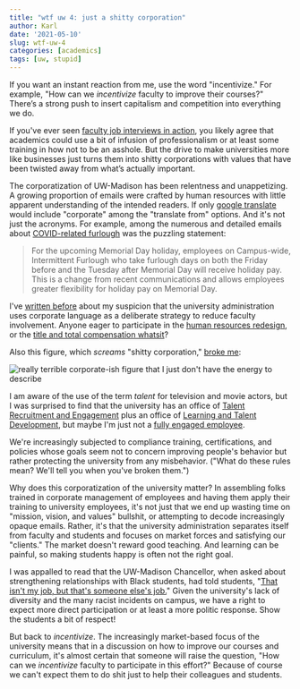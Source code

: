 ```yaml
---
title: "wtf uw 4: just a shitty corporation"
author: Karl
date: '2021-05-10'
slug: wtf-uw-4
categories: [academics]
tags: [uw, stupid]
---
```


If you want an instant reaction from me, use the word "incentivize."
For example, "How can we _incentivize_ faculty to improve their
courses?" There’s a strong push to insert capitalism and competition
into everything we do.

If you've ever seen [faculty job interviews in action](https://www.insidehighered.com/blogs/globalhighered/faculty-job-interviews-gone-bad),
you likely agree that academics could use a bit of infusion of
professionalism or at least some training in how not to be an
asshole. But the drive to make universities more like businesses just
turns them into shitty corporations with values that have been twisted
away from what’s actually important.

The corporatization of UW-Madison has been relentness and
unappetizing. A growing proportion of emails were crafted by human
resources with little apparent understanding of the intended readers.
If only [google translate](https://translate.google.com) would include
"corporate" among the "translate from" options. And it's not just the
acronyms. For example, among the numerous and detailed emails about [COVID-related
furlough](https://hr.wisc.edu/covid19/furlough/#unemployment-benefits-during-furlough)
was the puzzling statement:

> For the upcoming Memorial Day holiday, employees on Campus-wide,
> Intermittent Furlough who take furlough days on both the Friday
> before and the Tuesday after Memorial Day will receive holiday pay.
> This is a change from recent communications and allows employees
> greater flexibility for holiday pay on Memorial Day.

I've [written before](https://kbroman.org/blog/2012/05/07/boring-us-to-submission/)
about my suspicion that the university administration uses corporate
language as a deliberate strategy to reduce faculty involvement.
Anyone eager to participate in the [human resources
redesign](https://www.hrdesign.wisc.edu/), or the [title and total
compensation
whatsit](https://hr.wisc.edu/title-and-total-compensation-study/)?

Also this figure, which _screams_ "shitty corporation," [broke me](https://twitter.com/kwbroman/status/1228467586666582027):

![really terrible corporate-ish figure that I just don't have the energy to describe](https://pbs.twimg.com/media/EQxkwKQWkAEajvT?format=jpg&name=900x900)

I am aware of the use of the term _talent_ for television and movie
actors, but I was surprised to find that the
university has an office of [Talent Recruitment and
Engagement](https://hr.wisc.edu/about/talent-recruitment-and-engagement/)
plus an office of [Learning and Talent
Development](https://hr.wisc.edu/about/learning-and-talent-development/),
but maybe I'm just not a [fully engaged
employee](https://www.talent.wisc.edu/fullypreparedtoengage/).

We're increasingly subjected to compliance training, certifications,
and policies whose goals seem not to concern improving people's behavior
but rather protecting the university from any misbehavior. ("What do
these rules mean? We'll tell you when you've broken them.")

Why does this corporatization of the university matter? In
assembling folks trained in corporate management of employees and
having them apply their training to university employees, it's not
just that we end up wasting time on "mission, vision, and values"
bullshit, or attempting to decode increasingly opaque emails.
Rather, it's that the university administration
separates itself from faculty and students and focuses on market
forces and satisfying our "clients." The market
doesn't reward good teaching. And learning can be painful, so making
students happy is often not the right goal.

I was appalled to read that the UW-Madison Chancellor, when asked about strengthening relationships with Black students, had told
students, "[That isn't my job, but that's someone else's
job.](https://theblackvoiceuw.org/2020/11/25/chancellor-blank-on-meeting-frequently-with-students-that-isnt-my-job/)"
Given the university's lack of diversity and the many racist
incidents on campus, we have a right to expect more direct
participation or at least a more politic response.
Show the students a bit of respect!

But back to _incentivize_.
The increasingly market-based focus of the university means that in a
discussion on how to improve our courses and curriculum, it's almost
certain that someone will raise the question, "How can we
_incentivize_ faculty to participate in this effort?" Because of
course we can't expect them to do shit just to help their colleagues
and students.
